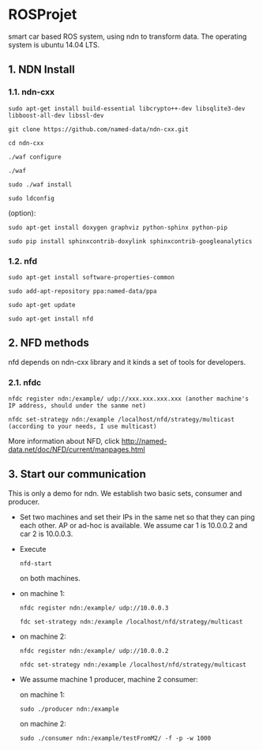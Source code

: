 # ROSProjet
smart car based ROS system, using ndn to transform data. The operating system is ubuntu 14.04 LTS.

## 1.	NDN Install

### 1.1.	ndn-cxx

	sudo apt-get install build-essential libcrypto++-dev libsqlite3-dev libboost-all-dev libssl-dev

	git clone https://github.com/named-data/ndn-cxx.git
	
	cd ndn-cxx
	
	./waf configure
	
	./waf
	
	sudo ./waf install
	
	sudo ldconfig

(option):

	sudo apt-get install doxygen graphviz python-sphinx python-pip
	
	sudo pip install sphinxcontrib-doxylink sphinxcontrib-googleanalytics

### 1.2.	nfd

	sudo apt-get install software-properties-common
	
	sudo add-apt-repository ppa:named-data/ppa
	
	sudo apt-get update
	
	sudo apt-get install nfd

## 2.	NFD methods
nfd depends on ndn-cxx library and it kinds a set of tools for developers. 

### 2.1.	nfdc

	nfdc register ndn:/example/ udp://xxx.xxx.xxx.xxx (another machine's IP address, should under the sanme net)
	
	nfdc set-strategy ndn:/example /localhost/nfd/strategy/multicast (according to your needs, I use multicast)

More information about NFD, click http://named-data.net/doc/NFD/current/manpages.html

## 3.	Start our communication
This is only a demo for ndn. We establish two basic sets, consumer and producer.
-	Set two machines and set their IPs in the same net so that they can ping each other. AP or ad-hoc is available. We assume car 1 is 10.0.0.2 and car 2 is 10.0.0.3.
-	Execute 


		nfd-start

	on both machines.
-	on machine 1: 
	
		nfdc register ndn:/example/ udp://10.0.0.3

		fdc set-strategy ndn:/example /localhost/nfd/strategy/multicast
-	on machine 2:
	
		nfdc register ndn:/example/ udp://10.0.0.2

		nfdc set-strategy ndn:/example /localhost/nfd/strategy/multicast
-	We assume machine 1 producer, machine 2 consumer:

	on machine 1:

		sudo ./producer ndn:/example

	on machine 2:
		
		sudo ./consumer ndn:/example/testFromM2/ -f -p -w 1000

